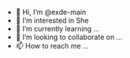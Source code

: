 - 👋 Hi, I’m @exde-main
- 👀 I’m interested in She
- 🌱 I’m currently learning ...
- 💞️ I’m looking to collaborate on ...
- 📫 How to reach me ...

<!---
exde-main/exde-main is a ✨ special ✨ repository because its `README.md` (this file) appears on your GitHub profile.
You can click the Preview link to take a look at your changes.
--->
